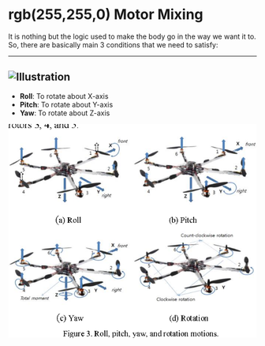 # rgb(255,255,0) Motor Mixing 
It is nothing but the logic used to make the body go in the way we want it to.
So, there are basically main 3 conditions that we need to satisfy: 

---
![Illustration](/Images/Copter_illustration.jpeg "Image")
---

* **Roll**: To rotate about X-axis
* **Pitch**: To rotate about Y-axis
* **Yaw**: To rotate about Z-axis

![Illustration](Images/Roll_pitch_yaw_illustration.png "Image")
